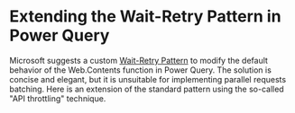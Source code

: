 # Extending the Wait-Retry Pattern in Power Query

Microsoft suggests a custom <a href="https://learn.microsoft.com/en-us/power-query/wait-retry">Wait-Retry Pattern</a> to modify the default behavior of the Web.Contents function in Power Query. The solution is concise and elegant, but it is unsuitable for implementing parallel requests batching. Here is an extension of the standard pattern using the so-called "API throttling" technique.
